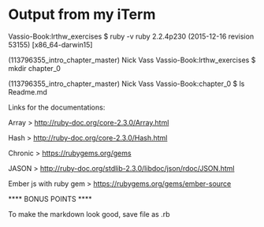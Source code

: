 # Output from my iTerm

Vassio-Book:lrthw_exercises $ ruby -v
ruby 2.2.4p230 (2015-12-16 revision 53155) [x86_64-darwin15]

(113796355_intro_chapter_master) Nick Vass
Vassio-Book:lrthw_exercises $ mkdir chapter_0

(113796355_intro_chapter_master) Nick Vass
Vassio-Book:chapter_0 $ ls
Readme.md

Links for the documentations:

Array > http://ruby-doc.org/core-2.3.0/Array.html

Hash > http://ruby-doc.org/core-2.3.0/Hash.html

Chronic > https://rubygems.org/gems

JASON > http://ruby-doc.org/stdlib-2.3.0/libdoc/json/rdoc/JSON.html

Ember js with ruby gem > https://rubygems.org/gems/ember-source

**** BONUS POINTS ****

To make the markdown look good, save file as .rb 
